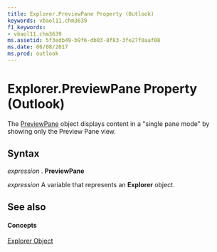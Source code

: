 ```yaml
---
title: Explorer.PreviewPane Property (Outlook)
keywords: vbaol11.chm3639
f1_keywords:
- vbaol11.chm3639
ms.assetid: 5f3edb49-b9f6-db03-8f83-3fe27f0aaf08
ms.date: 06/08/2017
ms.prod: outlook
---
```



# Explorer.PreviewPane Property (Outlook)

The [PreviewPane](Outlook.previewpane.md) object displays content in a "single pane mode" by showing only the Preview Pane view.


## Syntax

 _expression_ . **PreviewPane**

 _expression_ A variable that represents an **Explorer** object.


## See also


#### Concepts


[Explorer Object](Outlook.Explorer.md)

